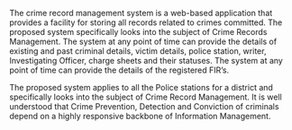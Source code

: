 The crime record management system is a web-based application that provides a facility for storing all records related to crimes committed. The proposed system specifically looks into the subject of Crime Records Management. The system at any point of time can provide the details of existing and past criminal details, victim details, police station, writer, Investigating Officer, charge sheets and their statuses. The system at any point of time can provide the details of the registered FIR’s.

The proposed system applies to all the Police stations for a district and specifically looks into the subject of Crime Record Management. It is well understood that Crime Prevention, Detection and Conviction of criminals depend on a highly responsive backbone of Information Management.
